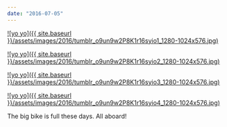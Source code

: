 ```yaml
---
date: "2016-07-05"
---
```


[![yo yo]({{ site.baseurl }}/assets/images/2016/tumblr_o9un9w2P8K1r16syio1_1280-1024x576.jpg)](https://mananamanana.com/ohpiglet/wp-content/uploads/2016/07/tumblr_o9un9w2P8K1r16syio1_1280.jpg)

[![yo yo]({{ site.baseurl }}/assets/images/2016/tumblr_o9un9w2P8K1r16syio2_1280-1024x576.jpg)](https://mananamanana.com/ohpiglet/wp-content/uploads/2016/07/tumblr_o9un9w2P8K1r16syio2_1280.jpg)

[![yo yo]({{ site.baseurl }}/assets/images/2016/tumblr_o9un9w2P8K1r16syio3_1280-1024x576.jpg)](https://mananamanana.com/ohpiglet/wp-content/uploads/2016/07/tumblr_o9un9w2P8K1r16syio3_1280.jpg)

[![yo yo]({{ site.baseurl }}/assets/images/2016/tumblr_o9un9w2P8K1r16syio4_1280-1024x576.jpg)](https://mananamanana.com/ohpiglet/wp-content/uploads/2016/07/tumblr_o9un9w2P8K1r16syio4_1280.jpg)

The big bike is full these days. All aboard!
